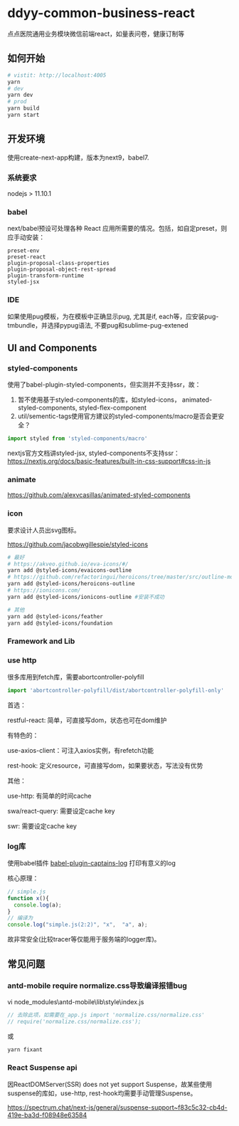 # ddyy-common-business-react

点点医院通用业务模块微信前端react，如量表问卷，健康订制等

## 如何开始

```bash
# vistit: http://localhost:4005
yarn
# dev
yarn dev
# prod
yarn build
yarn start
```

## 开发环境

使用create-next-app构建，版本为next9，babel7.

### 系统要求

nodejs > 11.10.1

### babel

next/babel预设可处理各种 React 应用所需要的情况。包括，如自定preset，则应手动安装：

```
preset-env
preset-react
plugin-proposal-class-properties
plugin-proposal-object-rest-spread
plugin-transform-runtime
styled-jsx
```

### IDE

如果使用pug模板，为在模板中正确显示pug, 尤其是if, each等，应安装pug-tmbundle，并选择pypug语法, 不要pug和sublime-pug-extened


## UI and Components

### styled-components

使用了babel-plugin-styled-components，但实测并不支持ssr，故：

1. 暂不使用基于styled-components的库，如styled-icons， animated-styled-components, styled-flex-component
2. util/sementic-tags使用官方建议的styled-components/macro是否会更安全？
```javascript
import styled from 'styled-components/macro'
```

nextjs官方文档讲styled-jsx, styled-components不支持ssr：https://nextjs.org/docs/basic-features/built-in-css-support#css-in-js

### animate

https://github.com/alexvcasillas/animated-styled-components

### icon

要求设计人员出svg图标。

https://github.com/jacobwgillespie/styled-icons

```bash
# 最好
# https://akveo.github.io/eva-icons/#/
yarn add @styled-icons/evaicons-outline
# https://github.com/refactoringui/heroicons/tree/master/src/outline-md
yarn add @styled-icons/heroicons-outline
# https://ionicons.com/
yarn add @styled-icons/ionicons-outline #安装不成功

# 其他
yarn add @styled-icons/feather
yarn add @styled-icons/foundation
```

### Framework and Lib

### use http

很多库用到fetch库，需要abortcontroller-polyfill

```javascript
import 'abortcontroller-polyfill/dist/abortcontroller-polyfill-only'
```

首选：

restful-react: 简单，可直接写dom，状态也可在dom维护

有特色的：

use-axios-client：可注入axios实例，有refetch功能

rest-hook: 定义resource，可直接写dom，如果要状态，写法没有优势

其他：

use-http: 有简单的时间cache

swa/react-query: 需要设定cache key

swr: 需要设定cache key

### log库

使用babel插件 [babel-plugin-captains-log](https://github.com/kwelch/babel-plugin-captains-log) 打印有意义的log

核心原理：

```js
// simple.js
function x(){
  console.log(a);
}
// 编译为
console.log("simple.js(2:2)", "x",  "a", a);
```
故非常安全(比较tracer等仅能用于服务端的logger库)。

## 常见问题

### antd-mobile require normalize.css导致编译报错bug

vi node_modules\antd-mobile\lib\style\index.js

```javascript
// 去除此项，如需要在_app.js import 'normalize.css/normalize.css'
// require('normalize.css/normalize.css');
```

或

```bash
yarn fixant
```

### React Suspense api

因ReactDOMServer(SSR) does not yet support Suspense，故某些使用suspense的库如，use-http, rest-hook均需要手动管理Suspense。

https://spectrum.chat/next-js/general/suspense-support~f83c5c32-cb4d-419e-ba3d-f08948e63584
